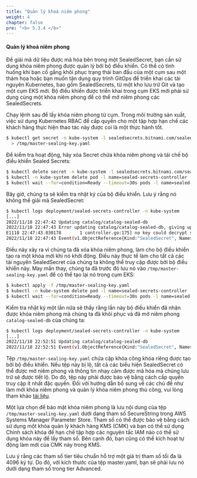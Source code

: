 ```yaml
---
title: "Quản lý khoá niêm phong"
weight: 4
chapter: false
pre: "<b> 5.3.4 </b>"
---
```


#### Quản lý khoá niêm phong

Để giải mã dữ liệu được mã hóa bên trong một SealedSecret, bạn cần sử dụng khóa niêm phong được quản lý bởi bộ điều khiển. Có thể có tình huống khi bạn cố gắng khôi phục trạng thái ban đầu của một cụm sau một thảm họa hoặc bạn muốn tận dụng quy trình GitOps để triển khai các tài nguyên Kubernetes, bao gồm SealedSecrets, từ một kho lưu trữ Git và tạo một cụm EKS mới. Bộ điều khiển được triển khai trong cụm EKS mới phải sử dụng cùng một khóa niêm phong để có thể mở niêm phong các SealedSecrets.

Chạy lệnh sau để lấy khóa niêm phong từ cụm. Trong môi trường sản xuất, việc sử dụng Kubernetes RBAC để cấp quyền cho một tập hợp hạn chế các khách hàng thực hiện thao tác này được coi là một thực hành tốt.

```bash
$ kubectl get secret -n kube-system -l sealedsecrets.bitnami.com/sealed-secrets-key -o yaml \
  > /tmp/master-sealing-key.yaml
```

Để kiểm tra hoạt động, hãy xóa Secret chứa khóa niêm phong và tái chế bộ điều khiển Sealed Secrets:

```bash
$ kubectl delete secret -n kube-system -l sealedsecrets.bitnami.com/sealed-secrets-key
$ kubectl -n kube-system delete pod -l name=sealed-secrets-controller
$ kubectl wait --for=condition=Ready --timeout=30s pods -l name=sealed-secrets-controller -n kube-system
```

Bây giờ, chúng ta sẽ kiểm tra nhật ký của bộ điều khiển. Lưu ý rằng nó không thể giải mã SealedSecret:

```bash
$ kubectl logs deployment/sealed-secrets-controller -n kube-system
[...]
2022/11/18 22:47:42 Updating catalog/catalog-sealed-db
2022/11/18 22:47:43 Error updating catalog/catalog-sealed-db, giving up: no key could decrypt secret (password, username, endpoint, name)
E1118 22:47:43.030178       1 controller.go:175] no key could decrypt secret (password, username, endpoint, name)
2022/11/18 22:47:43 Event(v1.ObjectReference{Kind:"SealedSecret", Namespace:"catalog", Name:"catalog-sealed-db", UID:"a6705e6f-72a1-43f5-8c0b-4f45b9b6f5fb", APIVersion:"bitnami.com/v1alpha1", ResourceVersion:"519192", FieldPath:""}): type: 'Warning' reason: 'ErrUnsealFailed' Failed to unseal: no key could decrypt secret (password, username, endpoint, name)
```

Điều này xảy ra vì chúng ta đã xóa khóa niêm phong, làm cho bộ điều khiển tạo ra một khóa mới khi nó khởi động. Điều này thực tế làm cho tất cả các tài nguyên SealedSecret của chúng ta không thể truy cập được bởi bộ điều khiển này. May mắn thay, chúng ta đã trước đó lưu nó vào `/tmp/master-sealing-key.yaml` để có thể tạo lại nó trong cụm EKS:

```bash
$ kubectl apply -f /tmp/master-sealing-key.yaml
$ kubectl -n kube-system delete pod -l name=sealed-secrets-controller
$ kubectl wait --for=condition=Ready --timeout=30s pods -l name=sealed-secrets-controller -n kube-system
```

Kiểm tra nhật ký một lần nữa sẽ thấy rằng lần này bộ điều khiển đã nhận được khóa niêm phong mà chúng ta đã khôi phục và đã mở niêm phong `catalog-sealed-db` của chúng ta:

```bash
$ kubectl logs deployment/sealed-secrets-controller -n kube-system
[...]
2022/11/18 22:52:51 Updating catalog/catalog-sealed-db
2022/11/18 22:52:51 Event(v1.ObjectReference{Kind:"SealedSecret", Namespace:"catalog", Name:"catalog-sealed-db", UID:"a6705e6f-72a1-43f5-8c0b-4f45b9b6f5fb", APIVersion:"bitnami.com/v1alpha1", ResourceVersion:"519192", FieldPath:""}): type: 'Normal' reason: 'Unsealed' SealedSecret unsealed successfully
```

Tệp `/tmp/master-sealing-key.yaml` chứa cặp khóa công khóa riêng được tạo bởi bộ điều khiển. Nếu tệp này bị lộ, tất cả các biểu hiện SealedSecret có thể được mở niêm phong và thông tin nhạy cảm được mã hóa mà chúng lưu trữ sẽ được tiết lộ. Do đó, tệp này phải được bảo vệ bằng cách cấp quyền truy cập ít nhất đặc quyền. Đối với hướng dẫn bổ sung về các chủ đề như làm mới khóa niêm phong và quản lý khóa niêm phong thủ công, vui lòng tham khảo [tài liệu](https://github.com/bitnami-labs/sealed-secrets#secret-rotation).

Một lựa chọn để bảo mật khóa niêm phong là lưu nội dung của tệp `/tmp/master-sealing-key.yaml` dưới dạng tham số SecureString trong AWS Systems Manager Parameter Store. Tham số có thể được bảo vệ bằng cách sử dụng một khóa quản lý khách hàng KMS (CMK) và bạn có thể sử dụng Chính sách khóa để hạn chế tập hợp các nguyên tắc IAM nào có thể sử dụng khóa này để lấy tham số. Bên cạnh đó, bạn cũng có thể kích hoạt tự động làm mới của CMK này trong KMS.

Lưu ý rằng các tham số tier tiêu chuẩn hỗ trợ một giá trị tham số tối đa là 4096 ký tự. Do đó, với kích thước của tệp master.yaml, bạn sẽ phải lưu nó dưới dạng tham số trong tier Advanced.
